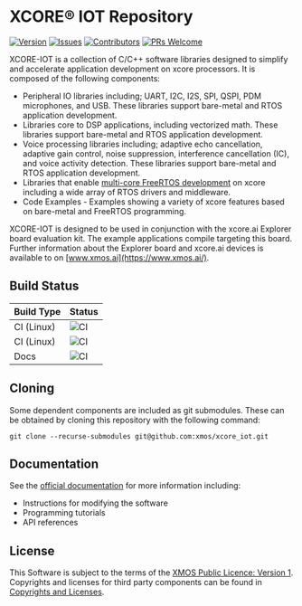 # XCORE:registered: IOT Repository

[![Version](https://img.shields.io/github/v/release/xmos/xcore_iot?include_prereleases)](https://github.com/xmos/xcore_iot/releases/latest)
[![Issues](https://img.shields.io/github/issues/xmos/xcore_iot)](https://github.com/xmos/xcore_iot/issues)
[![Contributors](https://img.shields.io/github/contributors/xmos/xcore_iot)](https://github.com/xmos/xcore_iot/graphs/contributors)
[![PRs Welcome](https://img.shields.io/badge/PRs-welcome-brightgreen.svg?style=flat-square)](https://github.com/xmos/xcore_iot/pulls)

XCORE-IOT is a collection of C/C++ software libraries designed to simplify and accelerate application development on xcore processors. It is composed of the following components:

- Peripheral IO libraries including; UART, I2C, I2S, SPI, QSPI, PDM microphones, and USB. These libraries support bare-metal and RTOS application development.
- Libraries core to DSP applications, including vectorized math.  These libraries support bare-metal and RTOS application development. 
- Voice processing libraries including; adaptive echo cancellation, adaptive gain control, noise suppression, interference cancellation (IC), and voice activity detection. These libraries support bare-metal and RTOS application development.
- Libraries that enable [multi-core FreeRTOS development](https://www.freertos.org/symmetric-multiprocessing-introduction.html) on xcore including a wide array of RTOS drivers and middleware.
- Code Examples - Examples showing a variety of xcore features based on bare-metal and FreeRTOS programming.

XCORE-IOT is designed to be used in conjunction with the xcore.ai Explorer board evaluation kit. The example applications compile targeting this board. Further information about the Explorer board and xcore.ai devices is available to on [www.xmos.ai](https://www.xmos.ai/).

## Build Status

Build Type       |    Status     |
-----------      | --------------|
CI (Linux)       | ![CI](https://github.com/xmos/xcore_iot/actions/workflows/ci_examples.yml/badge.svg?branch=develop&event=push) |
CI (Linux)       | ![CI](https://github.com/xmos/xcore_iot/actions/workflows/ci_tests.yml/badge.svg?branch=develop&event=push) |
Docs             | ![CI](https://github.com/xmos/xcore_iot/actions/workflows/docs.yml/badge.svg?branch=develop&event=push) |

## Cloning

Some dependent components are included as git submodules. These can be obtained by cloning this repository with the following command:

    git clone --recurse-submodules git@github.com:xmos/xcore_iot.git

## Documentation

See the [official documentation](https://www.xmos.ai/documentation/XM-014660-PC-2/html/) for more information including:

- Instructions for modifying the software
- Programming tutorials
- API references

## License

This Software is subject to the terms of the [XMOS Public Licence: Version 1](https://github.com/xmos/xcore_iot/blob/develop/LICENSE.rst). Copyrights and licenses for third party components can be found in [Copyrights and Licenses](https://github.com/xmos/xcore_iot/blob/develop/doc/shared/legal.rst).

